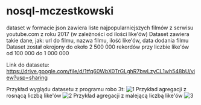 # nosql-mczestkowski
dataset w formacie json zawiera liste najpopularniejszych filmów z serwisu youtube.com z roku 2017 (w zależności od ilości like'ów)
Dataset zawiera takie dane, jak: url do filmu, nazwa filmu, ilość like'ów, data dodania filmu
Dataset został okrojony do około 2 500 000 rekordów przy liczbie like'ów od 100 000 do 1 000 000 

Link do datasetu: https://drive.google.com/file/d/1tfq60WbX0TrGLghR7bwLzyCL1wh548bU/view?usp=sharing



Przykład wyglądu datasetu z programu robo 3t:
![1](https://i.imgur.com/azPTkro.png)
Przykład agregacji z rosnącą liczbą like'ów
![2](https://i.imgur.com/hUg58lD.png)
Przykład agregacji z malejącą liczbą like'ów
![3](https://i.imgur.com/TT1PjWh.png)
